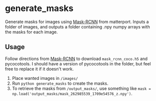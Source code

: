 # generate_masks
Generate masks for images using [Mask-RCNN](https://github.com/matterport/Mask_RCNN) from matterport. Inputs a folder of images, and outputs a folder containing .npy numpy arrays with the masks for each image.

## Usage
Follow directions from [Mask-RCNN](https://github.com/matterport/Mask_RCNN) to download `mask_rcnn_coco.h5` and pycocotools. I should have a version of pycocotools in the folder, but feel free to replace it if it doesn't work. 

1. Place wanted images in `/images/`
2. Run `python generate_masks` to create the masks.
3. To retrieve the masks from `/output_masks/`, use something like `mask = np.load('output_masks/mask_262985539_1709e54576_z.npy')`. 
